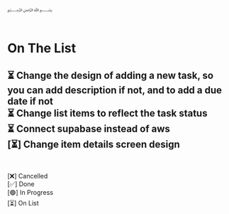 ﷽
<br><br>
# On The List <br>
⏳ Change the design of adding a new task, so you can add description if not,
and to add a due date if not <br>
⏳ Change list items to reflect the task status <br>
⏳ Connect supabase instead of aws <br>
[⏳] Change item details screen design <br>
<br>
---
[❌] Cancelled <br>
[✅] Done <br>
[🟢] In Progress <br>
[⏳] On List <br>